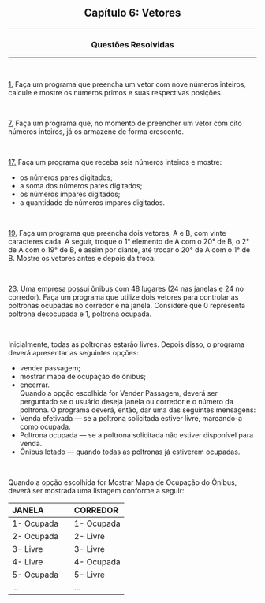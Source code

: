 <h2 align="center">Capítulo 6: Vetores </h2>

<hr>

<div align="center">

  ### Questões Resolvidas
  
</div>

<hr>

<br>

[1.](https://github.com/Kelwinkxps13/DisciplinaPOO2023.2/blob/main/Lista03/CAP06/Q01R/src/br/edu/principal/Principal.java) Faça um programa que preencha um vetor com nove números inteiros, calcule e mostre os números primos e suas respectivas posições.

<br>

[7.](https://github.com/Kelwinkxps13/DisciplinaPOO2023.2/blob/main/Lista03/CAP06/Q07R/src/br/edu/principal/Principal.java) Faça um programa que, no momento de preencher um vetor com oito números inteiros, já os armazene de forma crescente.

<br>

[17.](https://github.com/Kelwinkxps13/DisciplinaPOO2023.2/blob/main/Lista03/CAP06/Q17R/src/br/edu/principal/Principal.java) Faça um programa que receba seis números inteiros e mostre: <br>
- os números pares digitados; <br>
- a soma dos números pares digitados; <br>
- os números ímpares digitados; <br>
- a quantidade de números ímpares digitados.

<br>

[19.](https://github.com/Kelwinkxps13/DisciplinaPOO2023.2/blob/main/Lista03/CAP06/Q19R/src/br/edu/principal/Principal.java) Faça um programa que preencha dois vetores, A e B, com vinte caracteres cada. A seguir, troque o 1° elemento de A com o 20° de B, o 2° de A com o 19° de B, e assim por diante, até trocar o 20° de A com o 1° de B. Mostre os vetores antes e depois da troca.

<br>

[23.](https://github.com/Kelwinkxps13/DisciplinaPOO2023.2/blob/main/Lista03/CAP06/Q23R/src/br/edu/principal/Principal.java) Uma empresa possui ônibus com 48 lugares (24 nas janelas e 24 no corredor). Faça um programa que utilize dois vetores para controlar as poltronas ocupadas no corredor e na janela. Considere que 0 representa poltrona desocupada e 1, poltrona ocupada. <br> 

<br> 

Inicialmente, todas as poltronas estarão livres. Depois disso, o programa deverá apresentar as seguintes
opções:
  - vender passagem; <br>
  - mostrar mapa de ocupação do ônibus; <br>
  - encerrar. <br>
Quando a opção escolhida for Vender Passagem, deverá ser perguntado se o usuário deseja janela ou corredor e o número da poltrona. O programa deverá, então, dar uma das seguintes mensagens: <br>
  - Venda efetivada — se a poltrona solicitada estiver livre, marcando-a como ocupada. <br>
  - Poltrona ocupada — se a poltrona solicitada não estiver disponível para venda. <br>
  - Ônibus lotado — quando todas as poltronas já estiverem ocupadas. <br>

<br>

Quando a opção escolhida for Mostrar Mapa de Ocupação do Ônibus, deverá ser mostrada uma listagem conforme a seguir:

<div align="center">

|JANELA||CORREDOR|
| :- | :-: | :- |
|1- Ocupada||1- Ocupada|
|2- Ocupada||2- Livre|
|3- Livre||3- Livre|
|4- Livre||4- Ocupada|
|5- Ocupada||5- Livre|
|...||...|
  
</div>

<br>
